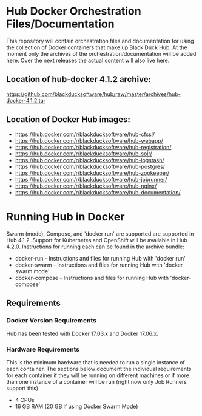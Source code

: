 # Hub Docker Orchestration Files/Documentation

This repository will contain orchestration files and documentation for using the collection of Docker containers that make up Black Duck Hub. At the moment only the archives of the orchestration/documentation will be added here. Over the next releases the actual content will also live here.

## Location of hub-docker 4.1.2 archive: 

https://github.com/blackducksoftware/hub/raw/master/archives/hub-docker-4.1.2.tar

## Location of Docker Hub images:

* https://hub.docker.com/r/blackducksoftware/hub-cfssl/ 
* https://hub.docker.com/r/blackducksoftware/hub-webapp/
* https://hub.docker.com/r/blackducksoftware/hub-registration/
* https://hub.docker.com/r/blackducksoftware/hub-solr/
* https://hub.docker.com/r/blackducksoftware/hub-logstash/
* https://hub.docker.com/r/blackducksoftware/hub-postgres/
* https://hub.docker.com/r/blackducksoftware/hub-zookeeper/
* https://hub.docker.com/r/blackducksoftware/hub-jobrunner/
* https://hub.docker.com/r/blackducksoftware/hub-nginx/
* https://hub.docker.com/r/blackducksoftware/hub-documentation/

# Running Hub in Docker

Swarm (mode), Compose, and 'docker run' are supported are supported in Hub 4.1.2. Support for Kubernetes and OpenShift will be available in Hub 4.2.0. Instructions for running each can be found in the archive bundle:

* docker-run - Instructions and files for running Hub with 'docker run'
* docker-swarm - Instructions and files for running Hub with 'docker swarm mode'
* docker-compose - Instructions and files for running Hub with 'docker-compose'

## Requirements

### Docker Version Requirements

Hub has been tested with Docker 17.03.x and Docker 17.06.x.

### Hardware Requirements

This is the minimum hardware that is needed to run a single instance of each container. The sections below document the individual requirements for each container if they will be running on different machines or if more than one instance of a container will be run (right now only Job Runners support this)

* 4 CPUs
* 16 GB RAM (20 GB if using Docker Swarm Mode)
